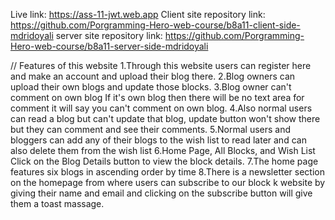
Live link: https://ass-11-jwt.web.app
Client site repository link: https://github.com/Porgramming-Hero-web-course/b8a11-client-side-mdridoyali
server site repository link: https://github.com/Porgramming-Hero-web-course/b8a11-server-side-mdridoyali

 // Features of this website
1.Through this website users can register here and make an account and upload their blog there.
2.Blog owners can upload their own blogs and update those blocks.
3.Blog owner can't comment on own blog If it's own blog then there will be no text area for comment it will say you can't comment on own blog.
4.Also normal users can read a blog but can't update that blog, update button won't show there but they can comment and see their comments.
5.Normal users and bloggers can add any of their blogs to the wish list to read later and can also delete them from the wish list
6.Home Page, All Blocks, and Wish List Click on the Blog Details button to view the block details.
7.The home page features six blogs in ascending order by time
8.There is a newsletter section on the homepage from where users can subscribe to our block k website by giving their name and email and clicking on the subscribe button will give them a toast massage.
